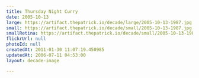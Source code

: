```yaml
---
title: Thursday Night Curry
date: 2005-10-13
large: https://artifact.thepatrick.io/decade/large/2005-10-13-1987.jpg
small: https://artifact.thepatrick.io/decade/small/2005-10-13-1987.jpg
smallRetina: https://artifact.thepatrick.io/decade/small/2005-10-13-1987@2x.jpg
flickrUrl: null
photoId: null
createdAt: 2011-01-30 11:07:19.450985
updatedAt: 2006-07-11 04:53:00
layout: decade-image

---
```


